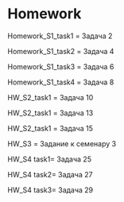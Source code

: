 # Homework
Homework_S1_task1 = Задача 2

Homework_S1_task2 = Задача 4

Homework_S1_task3 = Задача 6

Homework_S1_task4 = Задача 8

HW_S2_task1 = Задача 10

HW_S2_task1 = Задача 13

HW_S2_task1 = Задача 15

HW_S3 = Задание к семенару 3

HW_S4 task1= Задача 25

HW_S4 task2= Задача 27

HW_S4 task3= Задача 29